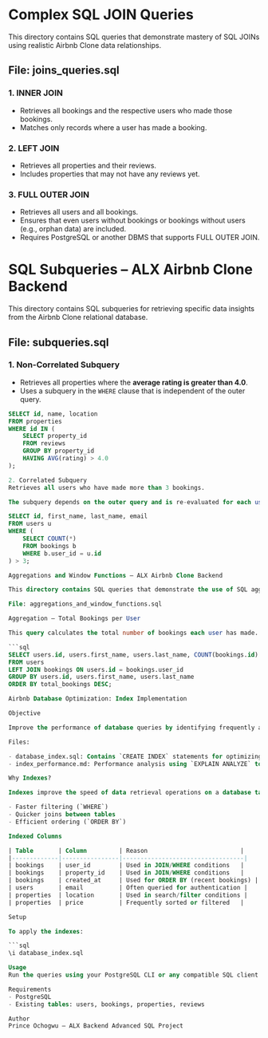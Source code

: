 # Complex SQL JOIN Queries

This directory contains SQL queries that demonstrate mastery of SQL JOINs using realistic Airbnb Clone data relationships.

## File: joins_queries.sql

### 1. INNER JOIN
- Retrieves all bookings and the respective users who made those bookings.
- Matches only records where a user has made a booking.

### 2. LEFT JOIN
- Retrieves all properties and their reviews.
- Includes properties that may not have any reviews yet.

### 3. FULL OUTER JOIN
- Retrieves all users and all bookings.
- Ensures that even users without bookings or bookings without users (e.g., orphan data) are included.
- Requires PostgreSQL or another DBMS that supports FULL OUTER JOIN.


# SQL Subqueries – ALX Airbnb Clone Backend

This directory contains SQL subqueries for retrieving specific data insights from the Airbnb Clone relational database.

## File: subqueries.sql

### 1. Non-Correlated Subquery
- Retrieves all properties where the **average rating is greater than 4.0**.
- Uses a subquery in the `WHERE` clause that is independent of the outer query.

```sql
SELECT id, name, location
FROM properties
WHERE id IN (
    SELECT property_id
    FROM reviews
    GROUP BY property_id
    HAVING AVG(rating) > 4.0
);

2. Correlated Subquery
Retrieves all users who have made more than 3 bookings.

The subquery depends on the outer query and is re-evaluated for each user.

SELECT id, first_name, last_name, email
FROM users u
WHERE (
    SELECT COUNT(*)
    FROM bookings b
    WHERE b.user_id = u.id
) > 3;

Aggregations and Window Functions – ALX Airbnb Clone Backend

This directory contains SQL queries that demonstrate the use of SQL aggregation and window functions for data analysis in the Airbnb Clone backend.

File: aggregations_and_window_functions.sql

Aggregation – Total Bookings per User

This query calculates the total number of bookings each user has made.

```sql
SELECT users.id, users.first_name, users.last_name, COUNT(bookings.id) AS total_bookings
FROM users
LEFT JOIN bookings ON users.id = bookings.user_id
GROUP BY users.id, users.first_name, users.last_name
ORDER BY total_bookings DESC;

Airbnb Database Optimization: Index Implementation

Objective

Improve the performance of database queries by identifying frequently accessed columns and creating appropriate indexes on them.

Files:

- database_index.sql: Contains `CREATE INDEX` statements for optimizing key columns in the `users`, `bookings`, and `properties` tables.
- index_performance.md: Performance analysis using `EXPLAIN ANALYZE` to compare query execution times before and after adding indexes.

Why Indexes?

Indexes improve the speed of data retrieval operations on a database table at the cost of additional space and slower write operations. In a high-read environment like Airbnb, they are essential for:

- Faster filtering (`WHERE`)
- Quicker joins between tables
- Efficient ordering (`ORDER BY`)

Indexed Columns

| Table       | Column         | Reason                          |
|-------------|----------------|----------------------------------|
| bookings    | user_id        | Used in JOIN/WHERE conditions   |
| bookings    | property_id    | Used in JOIN/WHERE conditions   |
| bookings    | created_at     | Used for ORDER BY (recent bookings) |
| users       | email          | Often queried for authentication |
| properties  | location       | Used in search/filter conditions |
| properties  | price          | Frequently sorted or filtered   |

Setup

To apply the indexes:

```sql
\i database_index.sql

Usage
Run the queries using your PostgreSQL CLI or any compatible SQL client.

Requirements
- PostgreSQL
- Existing tables: users, bookings, properties, reviews

Author
Prince Ochogwu – ALX Backend Advanced SQL Project
